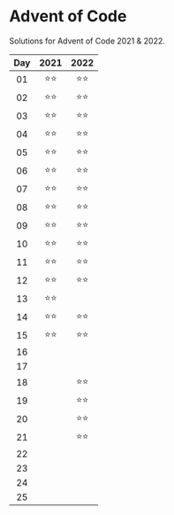 # Advent of Code
Solutions for Advent of Code 2021 & 2022.

| Day | 2021 | 2022 |
| :-: | :-:  | :-:  |
| 01  | ⭐⭐ | ⭐⭐ |
| 02  | ⭐⭐ | ⭐⭐ |
| 03  | ⭐⭐ | ⭐⭐ |
| 04  | ⭐⭐ | ⭐⭐ |
| 05  | ⭐⭐ | ⭐⭐ |
| 06  | ⭐⭐ | ⭐⭐ |
| 07  | ⭐⭐ | ⭐⭐ |
| 08  | ⭐⭐ | ⭐⭐ |
| 09  | ⭐⭐ | ⭐⭐ |
| 10  | ⭐⭐ | ⭐⭐ |
| 11  | ⭐⭐ | ⭐⭐ |
| 12  | ⭐⭐ | ⭐⭐ |
| 13  | ⭐⭐ |  |
| 14  | ⭐⭐ | ⭐⭐ |
| 15  | ⭐⭐ | ⭐⭐ |
| 16  |  |  |
| 17  |  |  |
| 18  |  | ⭐⭐ |
| 19  |  | ⭐⭐ |
| 20  |  | ⭐⭐ |
| 21  |  | ⭐⭐ |
| 22  |  |  |
| 23  |  |  |
| 24  |  |  |
| 25  |  |  |

